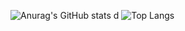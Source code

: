 ![Anurag's GitHub stats](https://github-readme-stats-alpha-jet-72.vercel.app/api?username=xPretti&show_icons=true&theme=radical) 
d
![Top Langs](https://github-readme-stats-alpha-jet-72.vercel.app/api/top-langs/?username=xPretti&layout=compact&show_icons=true&theme=radical)
